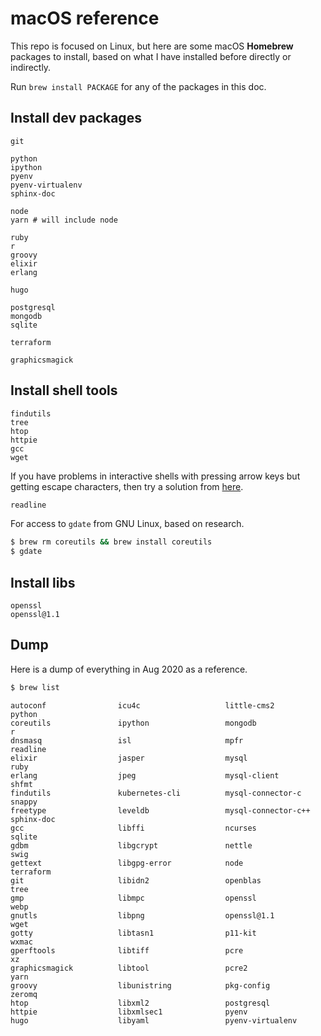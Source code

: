 # macOS reference

This repo is focused on Linux, but here are some macOS **Homebrew** packages to install, based on what I have installed before directly or indirectly.

Run `brew install PACKAGE` for any of the packages in this doc.


## Install dev packages

```
git

python
ipython
pyenv
pyenv-virtualenv
sphinx-doc

node
yarn # will include node

ruby
r
groovy
elixir
erlang

hugo

postgresql
mongodb
sqlite

terraform

graphicsmagick
```

<!-- NVM? Curl? -->


## Install shell tools

```
findutils
tree
htop
httpie
gcc
wget
```

If you have problems in interactive shells with pressing arrow keys but getting escape characters, then try a solution from [here](https://stackoverflow.com/questions/893053/seeing-escape-characters-when-pressing-the-arrow-keys-in-python-shell).

```sh
readline
```

For access to `gdate` from GNU Linux, based on research.

```sh
$ brew rm coreutils && brew install coreutils
$ gdate
```


## Install libs

```
openssl
openssl@1.1
```


## Dump

Here is a dump of everything in Aug 2020 as a reference.

```sh
$ brew list
```
```
autoconf                icu4c                   little-cms2             python
coreutils               ipython                 mongodb                 r
dnsmasq                 isl                     mpfr                    readline
elixir                  jasper                  mysql                   ruby
erlang                  jpeg                    mysql-client            shfmt
findutils               kubernetes-cli          mysql-connector-c       snappy
freetype                leveldb                 mysql-connector-c++     sphinx-doc
gcc                     libffi                  ncurses                 sqlite
gdbm                    libgcrypt               nettle                  swig
gettext                 libgpg-error            node                    terraform
git                     libidn2                 openblas                tree
gmp                     libmpc                  openssl                 webp
gnutls                  libpng                  openssl@1.1             wget
gotty                   libtasn1                p11-kit                 wxmac
gperftools              libtiff                 pcre                    xz
graphicsmagick          libtool                 pcre2                   yarn
groovy                  libunistring            pkg-config              zeromq
htop                    libxml2                 postgresql
httpie                  libxmlsec1              pyenv
hugo                    libyaml                 pyenv-virtualenv
```
